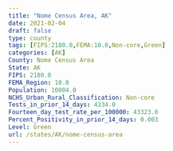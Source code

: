 ```yaml
---
title: "Nome Census Area, AK"
date: 2021-02-04
draft: false
type: county
tags: [FIPS:2180.0,FEMA:10.0,Non-core,Green]
categories: [AK]
County: Nome Census Area
State: AK
FIPS: 2180.0
FEMA_Region: 10.0
Population: 10004.0
NCHS_Urban_Rural_Classification: Non-core
Tests_in_prior_14_days: 4334.0
Fourteen_day_test_rate_per_100000: 43323.0
Percent_Positivity_in_prior_14_days: 0.003
Level: Green
url: /states/AK/nome-census-area
---
```



